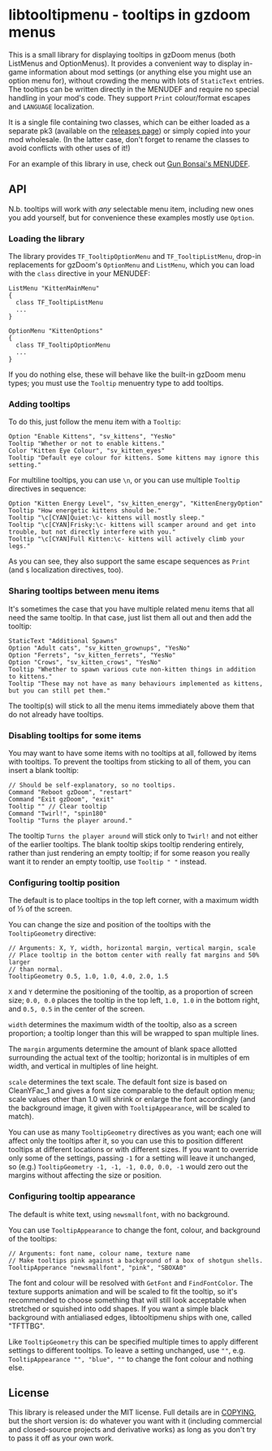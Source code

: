 # libtooltipmenu - tooltips in gzdoom menus

This is a small library for displaying tooltips in gzDoom menus (both ListMenus and OptionMenus). It provides a convenient way to display in-game information about mod settings (or anything else you might use an option menu for), without crowding the menu with lots of `StaticText` entries. The tooltips can be written directly in the MENUDEF and require no special handling in your mod's code. They support `Print` colour/format escapes and `LANGUAGE` localization.

It is a single file containing two classes, which can be either loaded as a separate pk3 (available on the [releases page](https://github.com/ToxicFrog/doom-mods/releases)) or simply copied into your mod wholesale. (In the latter case, don't forget to rename the classes to avoid conflicts with other uses of it!)

For an example of this library in use, check out [Gun Bonsai's MENUDEF](https://github.com/ToxicFrog/doom-mods/blob/main/gun-bonsai/MENUDEF).

## API

N.b. tooltips will work with *any* selectable menu item, including new ones you add yourself, but for convenience these examples mostly use `Option`.

### Loading the library

The library provides `TF_TooltipOptionMenu` and `TF_TooltipListMenu`, drop-in replacements for gzDoom's `OptionMenu` and `ListMenu`, which you can load with the `class` directive in your MENUDEF:

```
ListMenu "KittenMainMenu"
{
  class TF_TooltipListMenu
  ...
}

OptionMenu "KittenOptions"
{
  class TF_TooltipOptionMenu
  ...
}
```

If you do nothing else, these will behave like the built-in gzDoom menu types; you must use the `Tooltip` menuentry type to add tooltips.

### Adding tooltips

To do this, just follow the menu item with a `Tooltip`:

```
Option "Enable Kittens", "sv_kittens", "YesNo"
Tooltip "Whether or not to enable kittens."
Color "Kitten Eye Colour", "sv_kitten_eyes"
Tooltip "Default eye colour for kittens. Some kittens may ignore this setting."
```

For multiline tooltips, you can use `\n`, or you can use multiple `Tooltip` directives in sequence:

```
Option "Kitten Energy Level", "sv_kitten_energy", "KittenEnergyOption"
Tooltip "How energetic kittens should be."
Tooltip "\c[CYAN]Quiet:\c- kittens will mostly sleep."
Tooltip "\c[CYAN]Frisky:\c- kittens will scamper around and get into trouble, but not directly interfere with you."
Tooltip "\c[CYAN]Full Kitten:\c- kittens will actively climb your legs."
```

As you can see, they also support the same escape sequences as `Print` (and `$` localization directives, too).

### Sharing tooltips between menu items

It's sometimes the case that you have multiple related menu items that all need the same tooltip. In that case, just list them all out and then add the tooltip:

```
StaticText "Additional Spawns"
Option "Adult cats", "sv_kitten_grownups", "YesNo"
Option "Ferrets", "sv_kitten_ferrets", "YesNo"
Option "Crows", "sv_kitten_crows", "YesNo"
Tooltip "Whether to spawn various cute non-kitten things in addition to kittens."
Tooltip "These may not have as many behaviours implemented as kittens, but you can still pet them."
```

The tooltip(s) will stick to all the menu items immediately above them that do not already have tooltips.

### Disabling tooltips for some items

You may want to have some items with no tooltips at all, followed by items with tooltips. To prevent the tooltips from sticking to all of them, you can insert a blank tooltip:

```
// Should be self-explanatory, so no tooltips.
Command "Reboot gzDoom", "restart"
Command "Exit gzDoom", "exit"
Tooltip "" // Clear tooltip
Command "Twirl!", "spin180"
Tooltip "Turns the player around."
```

The tooltip `Turns the player around` will stick only to `Twirl!` and not either of the earlier tooltips. The blank tooltip skips tooltip rendering entirely, rather than just rendering an empty tooltip; if for some reason you really want it to render an empty tooltip, use `Tooltip " "` instead.

### Configuring tooltip position

The default is to place tooltips in the top left corner, with a maximum width of ⅓ of the screen.

You can change the size and position of the tooltips with the `TooltipGeometry` directive:

```
// Arguments: X, Y, width, horizontal margin, vertical margin, scale
// Place tooltip in the bottom center with really fat margins and 50% larger
// than normal.
TooltipGeometry 0.5, 1.0, 1.0, 4.0, 2.0, 1.5
```

`X` and `Y` determine the positioning of the tooltip, as a proportion of screen size; `0.0, 0.0` places the tooltip in the top left, `1.0, 1.0` in the bottom right, and `0.5, 0.5` in the center of the screen.

`width` determines the maximum width of the tooltip, also as a screen proportion; a tooltip longer than this will be wrapped to span multiple lines.

The `margin` arguments determine the amount of blank space allotted surrounding the actual text of the tooltip; horizontal is in multiples of em width, and vertical in multiples of line height.

`scale` determines the text scale. The default font size is based on CleanYFac_1 and gives a font size comparable to the default option menu; scale values other than 1.0 will shrink or enlarge the font accordingly (and the background image, it given with `TooltipAppearance`, will be scaled to match).

You can use as many `TooltipGeometry` directives as you want; each one will affect only the tooltips after it, so you can use this to position different tooltips at different locations or with different sizes. If you want to override only some of the settings, passing `-1` for a setting will leave it unchanged, so (e.g.) `TooltipGeometry -1, -1, -1, 0.0, 0.0, -1` would zero out the margins without affecting the size or position.

### Configuring tooltip appearance

The default is white text, using `newsmallfont`, with no background.

You can use `TooltipAppearance` to change the font, colour, and background of the tooltips:

```
// Arguments: font name, colour name, texture name
// Make tooltips pink against a background of a box of shotgun shells.
TooltipApperance "newsmallfont", "pink", "SBOXA0"
```

The font and colour will be resolved with `GetFont` and `FindFontColor`. The texture supports animation and will be scaled to fit the tooltip, so it's recommended to choose something that will still look acceptable when stretched or squished into odd shapes. If you want a simple black background with antialiased edges, libtooltipmenu ships with one, called "TFTTBG".

Like `TooltipGeometry` this can be specified multiple times to apply different settings to different tooltips. To leave a setting unchanged, use `""`, e.g. `TooltipAppearance "", "blue", ""` to change the font colour and nothing else.

## License

This library is released under the MIT license. Full details are in [COPYING](./COPYING.md), but the short version is: do whatever you want with it (including commercial and closed-source projects and derivative works) as long as you don't try to pass it off as your own work.
